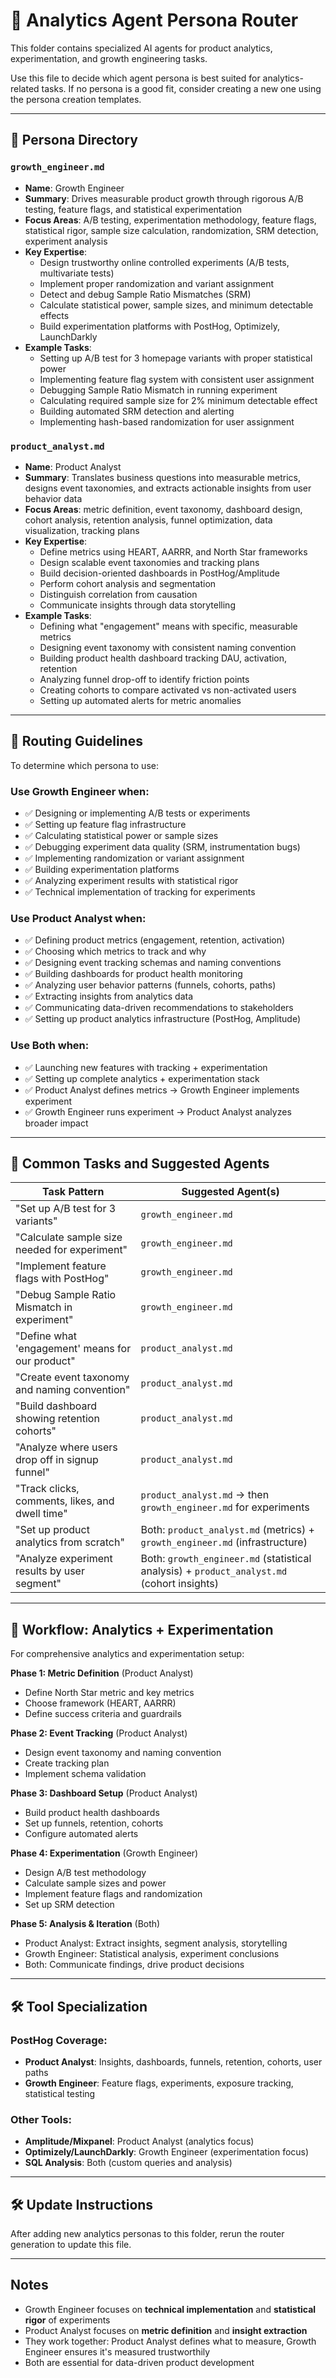 # 🧭 Analytics Agent Persona Router

This folder contains specialized AI agents for product analytics, experimentation, and growth engineering tasks.

Use this file to decide which agent persona is best suited for analytics-related tasks. If no persona is a good fit, consider creating a new one using the persona creation templates.

---

## 🧠 Persona Directory

### `growth_engineer.md`
- **Name**: Growth Engineer
- **Summary**: Drives measurable product growth through rigorous A/B testing, feature flags, and statistical experimentation
- **Focus Areas**: A/B testing, experimentation methodology, feature flags, statistical rigor, sample size calculation, randomization, SRM detection, experiment analysis
- **Key Expertise**:
  - Design trustworthy online controlled experiments (A/B tests, multivariate tests)
  - Implement proper randomization and variant assignment
  - Detect and debug Sample Ratio Mismatches (SRM)
  - Calculate statistical power, sample sizes, and minimum detectable effects
  - Build experimentation platforms with PostHog, Optimizely, LaunchDarkly
- **Example Tasks**:
  - Setting up A/B test for 3 homepage variants with proper statistical power
  - Implementing feature flag system with consistent user assignment
  - Debugging Sample Ratio Mismatch in running experiment
  - Calculating required sample size for 2% minimum detectable effect
  - Building automated SRM detection and alerting
  - Implementing hash-based randomization for user assignment

### `product_analyst.md`
- **Name**: Product Analyst
- **Summary**: Translates business questions into measurable metrics, designs event taxonomies, and extracts actionable insights from user behavior data
- **Focus Areas**: metric definition, event taxonomy, dashboard design, cohort analysis, retention analysis, funnel optimization, data visualization, tracking plans
- **Key Expertise**:
  - Define metrics using HEART, AARRR, and North Star frameworks
  - Design scalable event taxonomies and tracking plans
  - Build decision-oriented dashboards in PostHog/Amplitude
  - Perform cohort analysis and segmentation
  - Distinguish correlation from causation
  - Communicate insights through data storytelling
- **Example Tasks**:
  - Defining what "engagement" means with specific, measurable metrics
  - Designing event taxonomy with consistent naming convention
  - Building product health dashboard tracking DAU, activation, retention
  - Analyzing funnel drop-off to identify friction points
  - Creating cohorts to compare activated vs non-activated users
  - Setting up automated alerts for metric anomalies

---

## 📌 Routing Guidelines

To determine which persona to use:

### Use **Growth Engineer** when:
- ✅ Designing or implementing A/B tests or experiments
- ✅ Setting up feature flag infrastructure
- ✅ Calculating statistical power or sample sizes
- ✅ Debugging experiment data quality (SRM, instrumentation bugs)
- ✅ Implementing randomization or variant assignment
- ✅ Building experimentation platforms
- ✅ Analyzing experiment results with statistical rigor
- ✅ Technical implementation of tracking for experiments

### Use **Product Analyst** when:
- ✅ Defining product metrics (engagement, retention, activation)
- ✅ Choosing which metrics to track and why
- ✅ Designing event tracking schemas and naming conventions
- ✅ Building dashboards for product health monitoring
- ✅ Analyzing user behavior patterns (funnels, cohorts, paths)
- ✅ Extracting insights from analytics data
- ✅ Communicating data-driven recommendations to stakeholders
- ✅ Setting up product analytics infrastructure (PostHog, Amplitude)

### Use **Both** when:
- ✅ Launching new features with tracking + experimentation
- ✅ Setting up complete analytics + experimentation stack
- ✅ Product Analyst defines metrics → Growth Engineer implements experiment
- ✅ Growth Engineer runs experiment → Product Analyst analyzes broader impact

---

## 🔁 Common Tasks and Suggested Agents

| Task Pattern | Suggested Agent(s) |
|--------------|-------------------|
| "Set up A/B test for 3 variants" | `growth_engineer.md` |
| "Calculate sample size needed for experiment" | `growth_engineer.md` |
| "Implement feature flags with PostHog" | `growth_engineer.md` |
| "Debug Sample Ratio Mismatch in experiment" | `growth_engineer.md` |
| "Define what 'engagement' means for our product" | `product_analyst.md` |
| "Create event taxonomy and naming convention" | `product_analyst.md` |
| "Build dashboard showing retention cohorts" | `product_analyst.md` |
| "Analyze where users drop off in signup funnel" | `product_analyst.md` |
| "Track clicks, comments, likes, and dwell time" | `product_analyst.md` → then `growth_engineer.md` for experiments |
| "Set up product analytics from scratch" | Both: `product_analyst.md` (metrics) + `growth_engineer.md` (infrastructure) |
| "Analyze experiment results by user segment" | Both: `growth_engineer.md` (statistical analysis) + `product_analyst.md` (cohort insights) |

---

## 🎯 Workflow: Analytics + Experimentation

For comprehensive analytics and experimentation setup:

**Phase 1: Metric Definition** (Product Analyst)
- Define North Star metric and key metrics
- Choose framework (HEART, AARRR)
- Define success criteria and guardrails

**Phase 2: Event Tracking** (Product Analyst)
- Design event taxonomy and naming convention
- Create tracking plan
- Implement schema validation

**Phase 3: Dashboard Setup** (Product Analyst)
- Build product health dashboards
- Set up funnels, retention, cohorts
- Configure automated alerts

**Phase 4: Experimentation** (Growth Engineer)
- Design A/B test methodology
- Calculate sample sizes and power
- Implement feature flags and randomization
- Set up SRM detection

**Phase 5: Analysis & Iteration** (Both)
- Product Analyst: Extract insights, segment analysis, storytelling
- Growth Engineer: Statistical analysis, experiment conclusions
- Both: Communicate findings, drive product decisions

---

## 🛠️ Tool Specialization

### PostHog Coverage:
- **Product Analyst**: Insights, dashboards, funnels, retention, cohorts, user paths
- **Growth Engineer**: Feature flags, experiments, exposure tracking, statistical testing

### Other Tools:
- **Amplitude/Mixpanel**: Product Analyst (analytics focus)
- **Optimizely/LaunchDarkly**: Growth Engineer (experimentation focus)
- **SQL Analysis**: Both (custom queries and analysis)

---

## 🛠️ Update Instructions

After adding new analytics personas to this folder, rerun the router generation to update this file.

---

## Notes

- Growth Engineer focuses on **technical implementation** and **statistical rigor** of experiments
- Product Analyst focuses on **metric definition** and **insight extraction**
- They work together: Product Analyst defines what to measure, Growth Engineer ensures it's measured trustworthily
- Both are essential for data-driven product development

